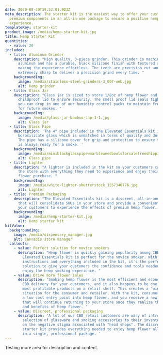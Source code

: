 ```yaml
---
date: 2020-08-30T19:52:01.923Z
meta_description: The starter kit is the easiest way to offer your customers
  premium components in an all-in-one package to ensure a positive hemp
  experience.
templateKey: starter-kit
product_image: /media/hemp-starter-kit.jpg
title: Hemp Starter Kit
quantities:
  - value: 20
included:
  - title: Aluminum Grinder
    description: "High quality, 3-piece grinder. This grinder is machined out of
      aluminum and has a durable, black silicone finish with textured sides
      making the experience effortless. The teeth are precision cut and
      extremely sharp to deliver a precision grind every time. "
    backgroundImg:
      image: /media/stainless-steel-grinders-3_007-web.jpg
      alt: Hemp grinder
  - title: Glass Jar
    description: "Glass jar is sized to store 1/8oz of hemp flower and includes a
      childproof lid to ensure security. The smell proof lid seals tightly, and
      you can drop in one of our humidity control packs to maintain freshness
      for future smokes. "
    backgroundImg:
      image: /media/glass-jar-bamboo-cap-1-1.jpg
      alt: Glass jar
  - title: Glass Pipe
    description: 'The 4" pipe included in the Elevated Essentials kit is made from
      borosilicate glass which is unmatched in terms of quality and durability.
      The pipe has a silicone cover for grip and protection to ensure this pipe
      is always ready for a smoke. '
    backgroundImg:
      image: /media/miniblackglasspipewmarbleweedbowlsforsalefreeshipping_1_480x480.jpg
      alt: Glass pipe
  - title: Lighter
    description: "A lighter is included in the kit so your customers can walk out of
      the store with everything they need to experience and enjoy their hemp
      flower purchase. "
    backgroundImg:
      image: /media/white-lighter-shutterstock_1557340776.jpg
      alt: Lighter
  - title: Premium Packaging
    description: "The Elevated Essentials kit is a discreet, all-in-one solution
      that will consolidate SKUs in your store and provide a convenient way for
      your customers to experience the effects of premium hemp flower. "
    backgroundImg:
      image: /media/hemp-starter-kit.jpg
      alt: Hemp starter kit
kitValue:
  backgroundImg:
    image: /media/dispensary_manager.jpg
    alt: Cannabis store manager
  callouts:
    - value: Perfect solution for novice smokers
      description: "Hemp flower is quickly gaining popularity among CBD users, and the
        Elevated Essentials kit is perfect for the novice smoker. With detailed
        instructions and everything included in the kit, it's the perfect
        solution to give your customers the confidence and tools needed to truly
        enjoy the hemp smoking experience. "
    - value: Drive more flower sales
      description: 'Smoking hemp flower is the most efficient and economical method of
        CBD delivery for your customers, and it also happens to be one of the
        most profitable products on a retail shelf. This creates a "win-win"
        situation for the consumer and retailer. With the kit, consumers receive
        a low cost entry point into hemp flower, and you receive a new customer
        that will continue returning to your store once they realize the value
        and benefits of hemp flower. '
    - value: Discreet, professional packaging
      description: 'A lot of our CBD retail customers are wary of introducing a
        selection of glassware and smoking accessories to their inventory based
        on the negative stigma associated with "head shops". The discreet
        starter kit provides everything needed to enjoy hemp flower all wrapped
        in a single, professional package. '
---
```

Testing more area for description and content.